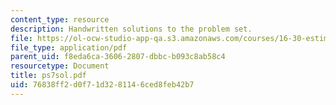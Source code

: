 ```yaml
---
content_type: resource
description: Handwritten solutions to the problem set.
file: https://ol-ocw-studio-app-qa.s3.amazonaws.com/courses/16-30-estimation-and-control-of-aerospace-systems-spring-2004/76838ff2d0f71d3281146ced8feb42b7_ps7sol.pdf
file_type: application/pdf
parent_uid: f8eda6ca-3606-2807-dbbc-b093c8ab58c4
resourcetype: Document
title: ps7sol.pdf
uid: 76838ff2-d0f7-1d32-8114-6ced8feb42b7
---
```

